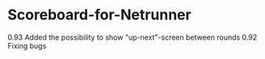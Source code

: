 # Scoreboard-for-Netrunner
0.93 Added the possibility to show "up-next"-screen between rounds
0.92 Fixing bugs
